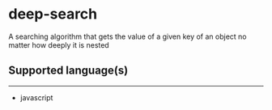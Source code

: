 # deep-search
A searching algorithm that gets the value of a given key of an object no matter how deeply it is nested

## Supported language(s)
---
- javascript

